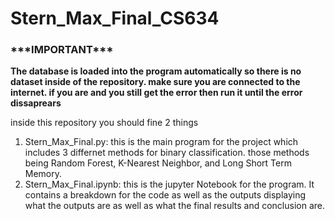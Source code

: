 # Stern_Max_Final_CS634
<h3><strong>***IMPORTANT***</strong></h3>
<strong>The database is loaded into the program automatically so there is no dataset inside of the repository. make sure you are connected to the internet. if you are and you still get the error then run it until the error dissaprears</strong>

inside this repository you should fine 2 things
<ol>
  <li>Stern_Max_Final.py: this is the main program for the project which includes 3 differnet methods for binary classification. those methods being Random Forest, K-Nearest Neighbor, and Long Short Term Memory. </li>
  <li>Stern_Max_Final.ipynb: this is the jupyter Notebook for the program. It contains a breakdown for the code as well as the outputs displaying what the outputs are as well as what the final results and conclusion are.</li>
</ol>
